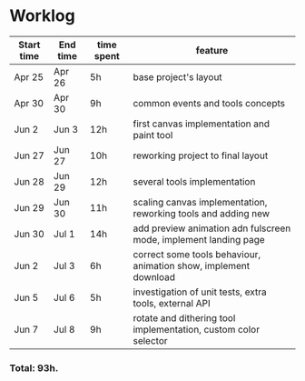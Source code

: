 # Worklog

| Start time  | End time | time spent | feature |
|-----------|-------------|-------------|-------------|
| Apr 25 | Apr 26 | 5h | base project's layout |
| Apr 30 | Apr 30 | 9h | common events and tools concepts |
| Jun 2 | Jun 3 | 12h | first canvas implementation and paint tool |
| Jun 27 | Jun 27 | 10h | reworking project to final layout |
| Jun 28 | Jun 29 | 12h | several tools implementation |
| Jun 29 | Jun 30 | 11h | scaling canvas implementation, reworking tools and adding new |
| Jun 30 | Jul 1 | 14h | add preview animation adn fulscreen mode, implement landing page |
| Jun 2 | Jul 3 | 6h | correct some tools behaviour, animation show, implement download |
| Jun 5 | Jul 6 | 5h | investigation of unit tests, extra tools, external API |
| Jun 7 | Jul 8 | 9h | rotate and dithering tool implementation, custom color selector |

### Total: 93h.

